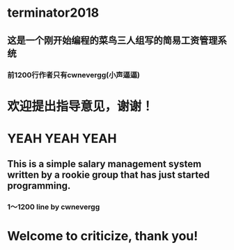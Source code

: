 # terminator2018
## 	这是一个刚开始编程的菜鸟三人组写的简易工资管理系统
### 前1200行作者只有cwnevergg(小声逼逼)
# 欢迎提出指导意见，谢谢！

# YEAH YEAH YEAH
## This is a simple salary management system written by a rookie group that has just started programming.
### 1～1200 line by cwnevergg
# Welcome to criticize, thank you!